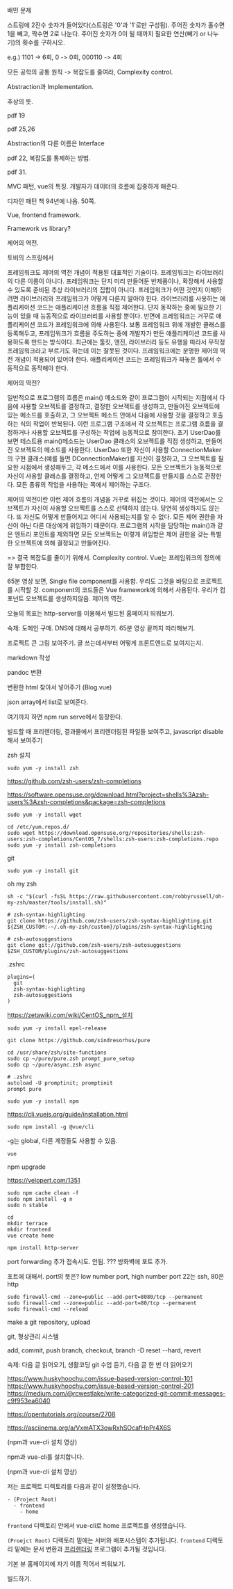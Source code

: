 배민 문제

스트링에 2진수 숫자가 들어있다(스트링은 '0'과 '1'로만 구성됨). 주어진 숫자가 홀수면 1을 빼고, 짝수면 2로 나눈다. 주어진 숫자가 0이 될 때까지 필요한 연산(빼기 or 나누기)의 횟수를 구하시오.

e.g.) 1101 -> 6회, 0 -> 0회, 000110 -> 4회


모든 공학의 공통 원칙
-> 복잡도를 줄여라, Complexity control.

Abstraction과 Implementation.

추상의 뜻.


pdf 19

pdf 25,26

Abstraction의 다른 이름은 Interface

pdf 22, 복잡도를 통제하는 방법.

pdf 31.



MVC 패턴, vue의 특징. 개발자가 데이터의 흐름에 집중하게 해준다.

디자인 패턴 책 94년에 나옴. 50쪽.

Vue, frontend framework.

Framework vs library?

제어의 역전.

토비의 스프링에서

프레임워크도 제어의 역전 개념이 적용된 대표적인 기술이다. 프레임워크는 라이브러리의 다른 이름이 아니다. 프레임워크는 단지 미리 만들어둔 반제품이나, 확장해서 사용할 수 있도록 준비된 추상 라이브러리의 집합이 아니다. 프레임워크가 어떤 것인지 이해하려면 라이브러리와 프레임워크가 어떻게 다른지 알아야 한다. 라이브러리를 사용하는 애플리케이션 코드는 애플리케이션 흐름을 직접 제어한다. 단지 동작하는 중에 필요한 기능이 있을 때 능동적으로 라이브러리를 사용할 뿐이다. 반면에 프레임워크는 거꾸로 애플리케이션 코드가 프레임워크에 의해 사용된다. 보통 프레임워크 위에 개발한 클래스를 등록해두고, 프레임워크가 흐름을 주도하는 중에 개발자가 만든 애플리케이션 코드를 사용하도록 만드는 방식이다. 최근에는 툴킷, 엔진, 라이브러리 등도 유행을 따라서 무작정 프레임워크라고 부르기도 하는데 이는 잘못된 것이다. 프레임워크에는 분명한 제어의 역전 개념이 적용되어 있어야 한다. 애플리케이션 코드는 프레임워크가 짜놓은 틀에서 수동적으로 동작해야 한다.


제어의 역전?

일반적으로 프로그램의 흐름은 main() 메소드와 같이 프로그램이 시작되는 지점에서 다음에 사용할 오브젝트를 결정하고, 결정한 오브젝트를 생성하고, 만들어진 오브젝트에 있는 메소드를 호출하고, 그 오브젝트 메소드 안에서 다음에 사용할 것을 결정하고 호출하는 식의 작업이 반복된다. 이런 프로그램 구조에서 각 오브젝트는 프로그램 흐름을 결정하거나 사용할 오브젝트를 구성하는 작업에 능동적으로 참여한다. 초기 UserDao를 보면 테스트용 main()메소드는 UserDao 클래스의 오브젝트를 직접 생성하고, 만들어진 오브젝트의 메소드를 사용한다. UserDao 또한 자신이 사용할 ConnectionMaker의 구현 클래스(예를 들면 DConnectionMaker)를 자신이 결정하고, 그 오브젝트를 필요한 시점에서 생성해두고, 각 메소드에서 이를 사용한다. 모든 오브젝트가 능동적으로 자신이 사용할 클래스를 결정하고, 언제 어떻게 그 오브젝트를 만들지를 스스로 관장한다. 모든 종류의 작업을 사용하는 쪽에서 제어하는 구조다.

제어의 역전이란 이런 제어 흐름의 개념을 거꾸로 뒤집는 것이다. 제어의 역전에서는 오브젝트가 자신이 사용할 오브젝트를 스스로 선택하지 않는다. 당연히 생성하지도 않는다. 또 자신도 어떻게 만들어지고 어디서 사용되는지를 알 수 없다. 모든 제어 권한을 자신이 아닌 다른 대상에게 위임하기 때문이다. 프로그램의 시작을 담당하는 main()과 같은 엔트리 포인트를 제외하면 모든 오브젝트는 이렇게 위임받은 제어 권한을 갖는 특별한 오브젝트에 의해 결정되고 만들어진다.

=> 결국 복잡도를 줄이기 위해서. Complexity control.
Vue는 프레임워크의 정의에 잘 부합한다.

65분 영상 보면, Single file component를 사용함. 우리도 그것을 바탕으로 프로젝트를 시작할 것. component의 코드들은 Vue framework에 의해서 사용된다. 우리가 컴포넌트 오브젝트를 생성하지않음. 제어의 역전.


오늘의 목표는 http-server를 이용해서 빌드된 홈페이지 띄워보기.


숙제: 도메인 구매. DNS에 대해서 공부하기. 65분 영상 끝까지 따라해보기.


프로젝트 큰 그림 보여주기. 글 쓰는데서부터 어떻게 프론트엔드로 보여지는지.

markdown 작성

pandoc 변환

변환한 html 찾아서 넣어주기 (Blog.vue)

json array에서 list로 보여준다.

여기까지 하면 npm run serve에서 등장한다.

빌드할 때 프리렌더링, 결과물에서 프리렌더링된 파일들 보여주고, javascript disable해서 보여주기

zsh 설치

```
sudo yum -y install zsh
```

https://github.com/zsh-users/zsh-completions

https://software.opensuse.org/download.html?project=shells%3Azsh-users%3Azsh-completions&package=zsh-completions

```
sudo yum -y install wget
```

```
cd /etc/yum.repos.d/
sudo wget https://download.opensuse.org/repositories/shells:zsh-users:zsh-completions/CentOS_7/shells:zsh-users:zsh-completions.repo
sudo yum -y install zsh-completions
```


git

```
sudo yum -y install git
```

oh my zsh

```
sh -c "$(curl -fsSL https://raw.githubusercontent.com/robbyrussell/oh-my-zsh/master/tools/install.sh)"
```


```
# zsh-syntax-highlighting
git clone https://github.com/zsh-users/zsh-syntax-highlighting.git ${ZSH_CUSTOM:-~/.oh-my-zsh/custom}/plugins/zsh-syntax-highlighting

# zsh-autosuggestions
git clone git://github.com/zsh-users/zsh-autosuggestions $ZSH_CUSTOM/plugins/zsh-autosuggestions
```

.zshrc

```
plugins=(
  git
  zsh-syntax-highlighting
  zsh-autosuggestions
)
```

<https://zetawiki.com/wiki/CentOS_npm_설치>


```
sudo yum -y install epel-release
```


```
git clone https://github.com/sindresorhus/pure
```

```
cd /usr/share/zsh/site-functions
sudo cp ~/pure/pure.zsh prompt_pure_setup
sudo cp ~/pure/async.zsh async
```

```
# .zshrc
autoload -U promptinit; promptinit
prompt pure
```

```
sudo yum -y install npm
```

https://cli.vuejs.org/guide/installation.html

```
sudo npm install -g @vue/cli
```

-g는 global, 다른 계정들도 사용할 수 있음.

```
vue
```

npm upgrade

https://velopert.com/1351

```
sudo npm cache clean -f
sudo npm install -g n
sudo n stable
```

```
cd
mkdir terrace
mkdir frontend
vue create home
```


```
npm install http-server
```

port forwarding 추가
접속시도. 안됨. ???
방화벽에 포트 추가.

포트에 대해서. port의 뜻은?
low number port, high number port
22는 ssh, 80은 http

```
sudo firewall-cmd --zone=public --add-port=8080/tcp --permanent
sudo firewall-cmd --zone=public --add-port=80/tcp --permanent
sudo firewall-cmd --reload
```

make a git repository, upload

git, 형상관리 시스템

add, commit, push
branch, checkout, branch -D
reset --hard, revert

숙제: 다음 글 읽어오기, 생활코딩 git 수업 듣기, 다음 글 한 번 더 읽어오기

https://www.huskyhoochu.com/issue-based-version-control-101
https://www.huskyhoochu.com/issue-based-version-control-201
https://medium.com/@rcwestlake/write-categorized-git-commit-messages-c9f953ea6040

https://opentutorials.org/course/2708


https://asciinema.org/a/VxmATX3owRxhSOcafHpPr4X6S

(npm과 vue-cli 설치 영상)

npm과 vue-cli를 설치합니다.

(npm과 vue-cli 설치 영상)

저는 프로젝트 디렉토리를 다음과 같이 설정했습니다.

```
- (Project Root)
  - frontend
    - home
```

`frontend` 디렉토리 안에서 vue-cli로 home 프로젝트를 생성했습니다.

`(Proejct Root)` 디렉토리 밑에는 서버와 배포시스템이 추가됩니다. `frontend` 디렉토리 밑에는 문서 변환과 [프리렌더링](/blog/2018/09/23/single-page-app의-search-engine-optimizaion과-vuejs/) 프로그램이 추가될 것입니다.

기본 뷰 홈페이지에 자기 이름 적어서 띄워보기.

빌드하기.
